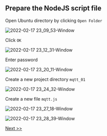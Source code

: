 ## Prepare the NodeJS script file

Open Ubuntu directory by clicking `Open Folder`

![2022-02-17 23_09_53-Window](https://user-images.githubusercontent.com/55657279/154522356-2fe907a0-dc80-4363-a922-bde5b2f6724b.png)

Click `OK`

![2022-02-17 23_12_31-Window](https://user-images.githubusercontent.com/55657279/154522836-c644d1e9-c9e2-4ff6-bc23-62a85d7404e9.png)

Enter password

![2022-02-17 23_20_11-Window](https://user-images.githubusercontent.com/55657279/154524483-68ab2d52-9eb5-46d2-b666-c060bc3846a9.png)

Create a new project directory `mqtt_01`

![2022-02-17 23_24_32-Window](https://user-images.githubusercontent.com/55657279/154525146-3dfee883-6bfc-46fb-8a16-91d329d9e9b2.png)

Create a new file `mqtt.js`

![2022-02-17 23_27_18-Window](https://user-images.githubusercontent.com/55657279/154525777-db575599-d232-4919-8d72-07c7b24f3eba.png)

![2022-02-17 23_28_39-Window](https://user-images.githubusercontent.com/55657279/154526048-9cb79bcb-006f-46b8-a3da-05792c2b190b.png)

[Next >>](2.md)
